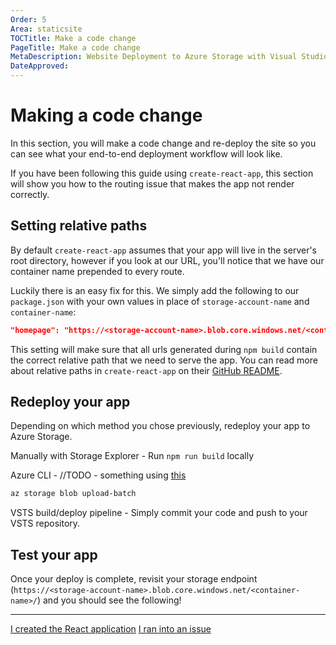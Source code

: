 ```yaml
---
Order: 5
Area: staticsite
TOCTitle: Make a code change
PageTitle: Make a code change
MetaDescription: Website Deployment to Azure Storage with Visual Studio Code
DateApproved:
---
```

# Making a code change

In this section, you will make a code change and re-deploy the site so you can see what your end-to-end deployment workflow will look like.

If you have been following this guide using `create-react-app`, this section will show you how to the routing issue that makes the app not render correctly.

## Setting relative paths

By default `create-react-app` assumes that your app will live in the server's root directory, however if you look at our URL, you'll notice that we have our container name prepended to every route.

Luckily there is an easy fix for this.
We simply add the following to our `package.json` with your own values in place of `storage-account-name` and `container-name`:

```json
"homepage": "https://<storage-account-name>.blob.core.windows.net/<container-name>/"
```

This setting will make sure that all urls generated during `npm build` contain the correct relative path that we need to serve the app.
You can read more about relative paths in `create-react-app` on their [GitHub README](https://github.com/facebook/create-react-app/blob/master/packages/react-scripts/template/README.md#building-for-relative-paths).

## Redeploy your app

Depending on which method you chose previously, redeploy your app to Azure Storage.

Manually with Storage Explorer - Run `npm run build` locally

Azure CLI - //TODO - something using [this](https://docs.microsoft.com/en-us/cli/azure/storage/blob?view=azure-cli-latest#az-storage-blob-upload-batch)
```bash
az storage blob upload-batch
```

VSTS build/deploy pipeline - Simply commit your code and push to your VSTS repository.

## Test your app

Once your deploy is complete, revisit your storage endpoint (`https://<storage-account-name>.blob.core.windows.net/<container-name>/`) and you should see the following!



----

<a class="tutorial-next-btn" href="/tutorials/static-website/choose-deployment">I created the React application</a> <a class="tutorial-feedback-btn" onclick="reportIssue('node-deployment-staticwebsite', 'code-change')" href="javascript:void(0)">I ran into an issue</a>
